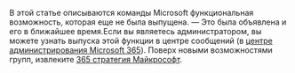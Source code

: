 В этой статье описываются команды Microsoft функциональная возможность, которая еще не была выпущена. — Это была объявлена и его в ближайшее время.Если вы являетесь администратором, вы можете узнать выпуска этой функции в центре сообщений (в [центре администрирования Microsoft 365](https://portal.office.com/adminportal/home)). Поверх новыми возможностями групп, извлеките [365 стратегия Майкрософт](https://www.microsoft.com/microsoft-365/roadmap?filters=&searchterms=microsoft%2Cteams).